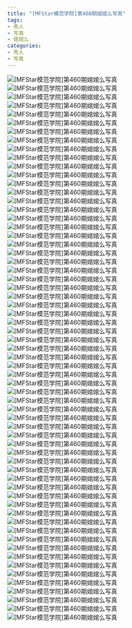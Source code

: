 ```yaml
---
title: "[MFStar模范学院]第460期婠婠么写真"
tags: 
- 秀人
- 写真
- 婠婠么
categories:
- 秀人
- 写真
---
```


![[MFStar模范学院]第460期婠婠么写真](https://img.ilovese.xyz/1734717497123.webp)
![[MFStar模范学院]第460期婠婠么写真](https://img.ilovese.xyz/1734717498567.webp)
![[MFStar模范学院]第460期婠婠么写真](https://img.ilovese.xyz/1734717500496.webp)
![[MFStar模范学院]第460期婠婠么写真](https://img.ilovese.xyz/1734717502008.webp)
![[MFStar模范学院]第460期婠婠么写真](https://img.ilovese.xyz/1734717503648.webp)
![[MFStar模范学院]第460期婠婠么写真](https://img.ilovese.xyz/1734717505181.webp)
![[MFStar模范学院]第460期婠婠么写真](https://img.ilovese.xyz/1734717506551.webp)
![[MFStar模范学院]第460期婠婠么写真](https://img.ilovese.xyz/1734717508585.webp)
![[MFStar模范学院]第460期婠婠么写真](https://img.ilovese.xyz/1734717510404.webp)
![[MFStar模范学院]第460期婠婠么写真](https://img.ilovese.xyz/1734717512090.webp)
![[MFStar模范学院]第460期婠婠么写真](https://img.ilovese.xyz/1734717513749.webp)
![[MFStar模范学院]第460期婠婠么写真](https://img.ilovese.xyz/1734717515392.webp)
![[MFStar模范学院]第460期婠婠么写真](https://img.ilovese.xyz/1734717517341.webp)
![[MFStar模范学院]第460期婠婠么写真](https://img.ilovese.xyz/1734717519007.webp)
![[MFStar模范学院]第460期婠婠么写真](https://img.ilovese.xyz/1734717520697.webp)
![[MFStar模范学院]第460期婠婠么写真](https://img.ilovese.xyz/1734717522555.webp)
![[MFStar模范学院]第460期婠婠么写真](https://img.ilovese.xyz/1734717524351.webp)
![[MFStar模范学院]第460期婠婠么写真](https://img.ilovese.xyz/1734717526066.webp)
![[MFStar模范学院]第460期婠婠么写真](https://img.ilovese.xyz/1734717527801.webp)
![[MFStar模范学院]第460期婠婠么写真](https://img.ilovese.xyz/1734717529648.webp)
![[MFStar模范学院]第460期婠婠么写真](https://img.ilovese.xyz/1734717531573.webp)
![[MFStar模范学院]第460期婠婠么写真](https://img.ilovese.xyz/1734717533335.webp)
![[MFStar模范学院]第460期婠婠么写真](https://img.ilovese.xyz/1734717535161.webp)
![[MFStar模范学院]第460期婠婠么写真](https://img.ilovese.xyz/1734717536982.webp)
![[MFStar模范学院]第460期婠婠么写真](https://img.ilovese.xyz/1734717538861.webp)
![[MFStar模范学院]第460期婠婠么写真](https://img.ilovese.xyz/1734717540682.webp)
![[MFStar模范学院]第460期婠婠么写真](https://img.ilovese.xyz/1734717542080.webp)
![[MFStar模范学院]第460期婠婠么写真](https://img.ilovese.xyz/1734717543452.webp)
![[MFStar模范学院]第460期婠婠么写真](https://img.ilovese.xyz/1734717545477.webp)
![[MFStar模范学院]第460期婠婠么写真](https://img.ilovese.xyz/1734717546920.webp)
![[MFStar模范学院]第460期婠婠么写真](https://img.ilovese.xyz/1734717548777.webp)
![[MFStar模范学院]第460期婠婠么写真](https://img.ilovese.xyz/1734717550634.webp)
![[MFStar模范学院]第460期婠婠么写真](https://img.ilovese.xyz/1734717552394.webp)
![[MFStar模范学院]第460期婠婠么写真](https://img.ilovese.xyz/1734717554316.webp)
![[MFStar模范学院]第460期婠婠么写真](https://img.ilovese.xyz/1734717556084.webp)
![[MFStar模范学院]第460期婠婠么写真](https://img.ilovese.xyz/1734717557944.webp)
![[MFStar模范学院]第460期婠婠么写真](https://img.ilovese.xyz/1734717559403.webp)
![[MFStar模范学院]第460期婠婠么写真](https://img.ilovese.xyz/1734717561176.webp)
![[MFStar模范学院]第460期婠婠么写真](https://img.ilovese.xyz/1734717563045.webp)
![[MFStar模范学院]第460期婠婠么写真](https://img.ilovese.xyz/1734717565023.webp)
![[MFStar模范学院]第460期婠婠么写真](https://img.ilovese.xyz/1734717566862.webp)
![[MFStar模范学院]第460期婠婠么写真](https://img.ilovese.xyz/1734717568253.webp)
![[MFStar模范学院]第460期婠婠么写真](https://img.ilovese.xyz/1734717569998.webp)
![[MFStar模范学院]第460期婠婠么写真](https://img.ilovese.xyz/1734717571943.webp)
![[MFStar模范学院]第460期婠婠么写真](https://img.ilovese.xyz/1734717573210.webp)
![[MFStar模范学院]第460期婠婠么写真](https://img.ilovese.xyz/1734717574937.webp)
![[MFStar模范学院]第460期婠婠么写真](https://img.ilovese.xyz/1734717576178.webp)
![[MFStar模范学院]第460期婠婠么写真](https://img.ilovese.xyz/1734717577964.webp)
![[MFStar模范学院]第460期婠婠么写真](https://img.ilovese.xyz/1734717579719.webp)
![[MFStar模范学院]第460期婠婠么写真](https://img.ilovese.xyz/1734717581278.webp)
![[MFStar模范学院]第460期婠婠么写真](https://img.ilovese.xyz/1734717582493.webp)
![[MFStar模范学院]第460期婠婠么写真](https://img.ilovese.xyz/1734717584172.webp)
![[MFStar模范学院]第460期婠婠么写真](https://img.ilovese.xyz/1734717586476.webp)
![[MFStar模范学院]第460期婠婠么写真](https://img.ilovese.xyz/1734717588346.webp)
![[MFStar模范学院]第460期婠婠么写真](https://img.ilovese.xyz/1734717589805.webp)
![[MFStar模范学院]第460期婠婠么写真](https://img.ilovese.xyz/1734717591609.webp)
![[MFStar模范学院]第460期婠婠么写真](https://img.ilovese.xyz/1734717593321.webp)
![[MFStar模范学院]第460期婠婠么写真](https://img.ilovese.xyz/1734717594975.webp)
![[MFStar模范学院]第460期婠婠么写真](https://img.ilovese.xyz/1734717596441.webp)
![[MFStar模范学院]第460期婠婠么写真](https://img.ilovese.xyz/1734717598225.webp)
![[MFStar模范学院]第460期婠婠么写真](https://img.ilovese.xyz/1734717599977.webp)
![[MFStar模范学院]第460期婠婠么写真](https://img.ilovese.xyz/1734717601681.webp)
![[MFStar模范学院]第460期婠婠么写真](https://img.ilovese.xyz/1734717603234.webp)
